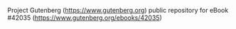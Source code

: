 Project Gutenberg (https://www.gutenberg.org) public repository for eBook #42035 (https://www.gutenberg.org/ebooks/42035)
